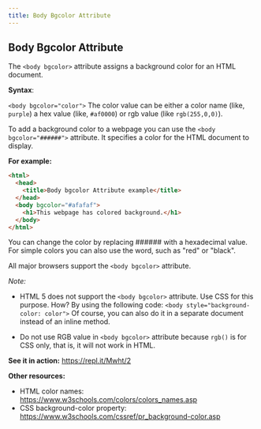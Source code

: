```yaml
---
title: Body Bgcolor Attribute
---
```

## Body Bgcolor Attribute
The `<body bgcolor>` attribute assigns a background color for an HTML document. 

**Syntax**:

`<body bgcolor="color">`
The color value can be either a color name (like, `purple`)  a hex value (like, `#af0000`) or rgb value (like `rgb(255,0,0)`).

To add a background color to a webpage you can use the `<body bgcolor="######">` attribute. It specifies a color for the HTML document to display.

**For example:**

```html
<html>
  <head>
    <title>Body bgcolor Attribute example</title>
  </head>
  <body bgcolor="#afafaf">
    <h1>This webpage has colored background.</h1>
  </body>
</html>
```
You can change the color by replacing ###### with a hexadecimal value. For simple colors you can also use the word, such as "red" or "black".

All major browsers support the `<body bgcolor>` attribute.

*Note:*
* HTML 5 does not support the `<body bgcolor>` attribute. Use CSS for this purpose. How? By using the following code:
`<body style="background-color: color">`
Of course, you can also do it in a separate document instead of an inline method.

* Do not use RGB value in `<body bgcolor>` attribute because `rgb()` is for CSS only, that is, it will not work in HTML.

**See it in action:**
https://repl.it/Mwht/2

**Other resources:**
* HTML color names: https://www.w3schools.com/colors/colors_names.asp
* CSS background-color property: https://www.w3schools.com/cssref/pr_background-color.asp
